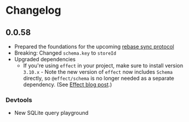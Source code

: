 # Changelog

## 0.0.58

- Prepared the foundations for the upcoming [rebase sync protocol](https://github.com/livestorejs/livestore/issues/195)
- Breaking: Changed `schema.key` to `storeId`
- Upgraded dependencies
  - If you're using `effect` in your project, make sure to install version `3.10.x`
		- Note the new version of `effect` now includes `Schema` directly, so `@effect/schema` is no longer needed as a separate dependency. (See [Effect blog post](https://effect.website/blog/releases/effect/310/#effectschema-moved-to-effectschema).)

### Devtools

- New SQLite query playground